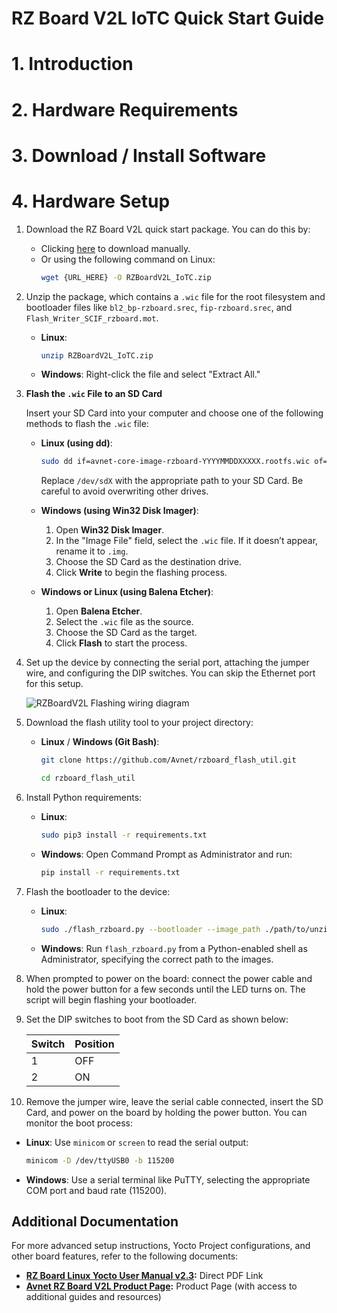 # RZ Board V2L IoTC Quick Start Guide

# 1. Introduction

# 2. Hardware Requirements

# 3. Download / Install Software

# 4. Hardware Setup

1. Download the RZ Board V2L quick start package. You can do this by:
   - Clicking [here](./README.md) to download manually.
   - Or using the following command on Linux:
     ```bash
     wget {URL_HERE} -O RZBoardV2L_IoTC.zip
     ```

2. Unzip the package, which contains a `.wic` file for the root filesystem and bootloader files like `bl2_bp-rzboard.srec`, `fip-rzboard.srec`, and `Flash_Writer_SCIF_rzboard.mot`.

   - **Linux**: 
     ```bash
     unzip RZBoardV2L_IoTC.zip
     ```
   - **Windows**: Right-click the file and select "Extract All."

3. **Flash the `.wic` File to an SD Card**

   Insert your SD Card into your computer and choose one of the following methods to flash the `.wic` file:

   - **Linux (using dd)**:
     ```bash
     sudo dd if=avnet-core-image-rzboard-YYYYMMDDXXXXX.rootfs.wic of=/dev/sdX bs=4M status=progress
     ```
     Replace `/dev/sdX` with the appropriate path to your SD Card. Be careful to avoid overwriting other drives.

   - **Windows (using Win32 Disk Imager)**:
     1. Open **Win32 Disk Imager**.
     2. In the "Image File" field, select the `.wic` file. If it doesn’t appear, rename it to `.img`.
     3. Choose the SD Card as the destination drive.
     4. Click **Write** to begin the flashing process.

   - **Windows or Linux (using Balena Etcher)**:
     1. Open **Balena Etcher**.
     2. Select the `.wic` file as the source.
     3. Choose the SD Card as the target.
     4. Click **Flash** to start the process.

4. Set up the device by connecting the serial port, attaching the jumper wire, and configuring the DIP switches. You can skip the Ethernet port for this setup.
   
   ![RZBoardV2L Flashing wiring diagram](https://hackster.imgix.net/uploads/attachments/1634133/image_Epd2Fx4Hue.png?auto=compress%2Cformat&w=740&h=555&fit=max)

5. Download the flash utility tool to your project directory:
   - **Linux** / **Windows (Git Bash)**:
     ```bash
     git clone https://github.com/Avnet/rzboard_flash_util.git
     ```
     ```bash
     cd rzboard_flash_util
     ```
6. Install Python requirements:
   - **Linux**:
     ```bash
     sudo pip3 install -r requirements.txt
     ```
   - **Windows**: Open Command Prompt as Administrator and run:
     ```cmd
     pip install -r requirements.txt
     ```

7. Flash the bootloader to the device:
   - **Linux**:
     ```bash
     sudo ./flash_rzboard.py --bootloader --image_path ./path/to/unzipped/dir
     ```
   - **Windows**: Run `flash_rzboard.py` from a Python-enabled shell as Administrator, specifying the correct path to the images.

8. When prompted to power on the board: connect the power cable and hold the power button for a few seconds until the LED turns on. The script will begin flashing your bootloader.

9. Set the DIP switches to boot from the SD Card as shown below:

   | Switch | Position |
   |--------|----------|
   | 1      | OFF      |
   | 2      | ON       |

10. Remove the jumper wire, leave the serial cable connected, insert the SD Card, and power on the board by holding the power button. You can monitor the boot process:
   - **Linux**: Use `minicom` or `screen` to read the serial output:
     ```bash
     minicom -D /dev/ttyUSB0 -b 115200
     ```
   - **Windows**: Use a serial terminal like PuTTY, selecting the appropriate COM port and baud rate (115200).

## Additional Documentation

For more advanced setup instructions, Yocto Project configurations, and other board features, refer to the following documents:

- **[RZ Board Linux Yocto User Manual v2.3](https://www.avnet.com/wps/wcm/connect/onesite/9fe02bc9-8335-4da2-924a-1bdde941e534/RzBoard-Linux-Yocto-UserManual-v2.3.pdf):** Direct PDF Link
- **[Avnet RZ Board V2L Product Page](https://www.avnet.com/wps/portal/us/products/avnet-boards/avnet-board-families/rzboard-v2l/):** Product Page (with access to additional guides and resources)
